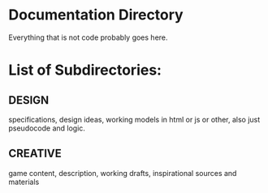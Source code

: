 # Documentation Directory
Everything that is not code probably goes here.

# List of Subdirectories:

## DESIGN
specifications, design ideas, working models in html or js or other, also just pseudocode and logic.

## CREATIVE
game content, description, working drafts, inspirational sources and materials

